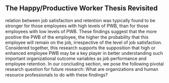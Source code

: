 ## The Happy/Productive Worker Thesis Revisited

relation between job satisfaction and retention was typically found to be stronger for those employees with high levels of PWB, than for those employees with low levels of PWB. These ﬁndings suggest that the more positive the PWB of the employee, the higher the probability that this employee will remain on the job, irrespective of the level of job satisfaction. Considered together, this research supports the supposition that high or enhanced employee PWB may be a key player in better understanding such important organizational outcome variables as job performance and employee retention. In our concluding section, we pose the following pivotal research question for future research: What are organizations and human resource professionals to do with these ﬁndings?